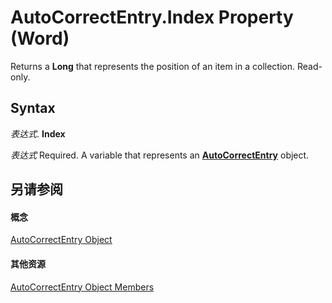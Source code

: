 
# AutoCorrectEntry.Index Property (Word)

Returns a  **Long** that represents the position of an item in a collection. Read-only.


## Syntax

 _表达式_. **Index**

 _表达式_ Required. A variable that represents an **[AutoCorrectEntry](33173958-42eb-00ef-7f37-41f95ed47f87.md)** object.


## 另请参阅


#### 概念


[AutoCorrectEntry Object](33173958-42eb-00ef-7f37-41f95ed47f87.md)
#### 其他资源


[AutoCorrectEntry Object Members](http://msdn.microsoft.com/library/c506ca10-4380-69db-3966-3df957d8d09a%28Office.15%29.aspx)